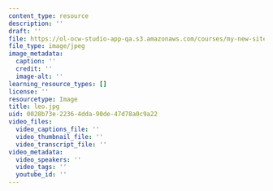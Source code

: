```yaml
---
content_type: resource
description: ''
draft: ''
file: https://ol-ocw-studio-app-qa.s3.amazonaws.com/courses/my-new-site/leo.jpg
file_type: image/jpeg
image_metadata:
  caption: ''
  credit: ''
  image-alt: ''
learning_resource_types: []
license: ''
resourcetype: Image
title: leo.jpg
uid: 0028b73e-2236-4dda-90de-47d78a0c9a22
video_files:
  video_captions_file: ''
  video_thumbnail_file: ''
  video_transcript_file: ''
video_metadata:
  video_speakers: ''
  video_tags: ''
  youtube_id: ''
---
```

